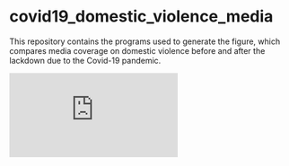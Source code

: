 # covid19_domestic_violence_media

This repository contains the programs used to generate the figure, which compares media coverage on domestic violence before and after the lackdown due to the Covid-19 pandemic.

![domestic_violence__2020_vs_2015-2019.pdf](https://github.com/MarcFabel/covid19_domestic_violence_media/blob/master/domestic_violence__2020_vs_2015-2019.pdf)
